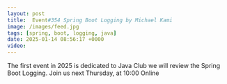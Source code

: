 ```yaml
---
layout: post
title:  Event#354 Spring Boot Logging by Michael Kami
image: /images/feed.jpg
tags: [spring, boot, logging, java]
date: 2025-01-14 08:56:17 +0000
video: 
---
```


The first event in 2025 is dedicated to Java Club we will review the Spring Boot Logging.
Join us next Thursday, at 10:00 Online
